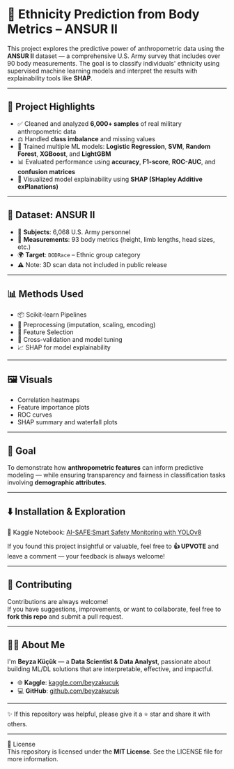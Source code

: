 # 🧬 Ethnicity Prediction from Body Metrics – ANSUR II

This project explores the predictive power of anthropometric data using the **ANSUR II** dataset — a comprehensive U.S. Army survey that includes over 90 body measurements. The goal is to classify individuals' ethnicity using supervised machine learning models and interpret the results with explainability tools like **SHAP**.

---

## 📌 Project Highlights

- ✅ Cleaned and analyzed **6,000+ samples** of real military anthropometric data  
- ⚖️ Handled **class imbalance** and missing values  
- 🤖 Trained multiple ML models: **Logistic Regression**, **SVM**, **Random Forest**, **XGBoost**, and **LightGBM**  
- 📊 Evaluated performance using **accuracy**, **F1-score**, **ROC-AUC**, and **confusion matrices**  
- 🧠 Visualized model explainability using **SHAP (SHapley Additive exPlanations)**  

---

## 📁 Dataset: ANSUR II

- 👥 **Subjects**: 6,068 U.S. Army personnel  
- 📏 **Measurements**: 93 body metrics (height, limb lengths, head sizes, etc.)  
- 🌍 **Target**: `DODRace` – Ethnic group category  
- ⚠️ Note: 3D scan data not included in public release  

---

## 📊 Methods Used

- 📦 Scikit-learn Pipelines  
- 🧹 Preprocessing (imputation, scaling, encoding)  
- 🔎 Feature Selection  
- 🔁 Cross-validation and model tuning  
- 📈 SHAP for model explainability  

---

## 🖼️ Visuals

- Correlation heatmaps  
- Feature importance plots  
- ROC curves  
- SHAP summary and waterfall plots  

---

## 🚀 Goal

To demonstrate how **anthropometric features** can inform predictive modeling — while ensuring transparency and fairness in classification tasks involving **demographic attributes**.

---

## ⬇️ Installation & Exploration  

📘 Kaggle Notebook: [ AI-SAFE:Smart Safety Monitoring with YOLOv8](https://www.kaggle.com/code/beyzakucuk/ethnicity-prediction-from-body-metrics-ansur-ii)

If you found this project insightful or valuable, feel free to **👍 UPVOTE** and leave a comment — your feedback is always welcome!

---

## 🤝 Contributing  
Contributions are always welcome!  
If you have suggestions, improvements, or want to collaborate, feel free to **fork this repo** and submit a pull request.

---

## 👩‍💻 About Me

I'm **Beyza Küçük** — a **Data Scientist & Data Analyst**, passionate about building ML/DL solutions that are interpretable, effective, and impactful.

- 🌐 **Kaggle**: [kaggle.com/beyzakucuk](https://www.kaggle.com/beyzakucuk)  
- 💻 **GitHub**: [github.com/beyzakucuk](https://github.com/beyzakucuk)  

---
 
✨ If this repository was helpful, please give it a ⭐ star and share it with others.

---

📜 License  
This repository is licensed under the **MIT License**. See the LICENSE file for more information.
